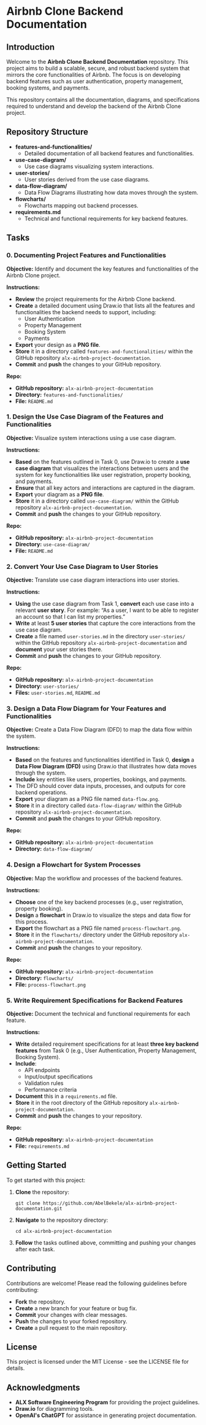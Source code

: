 
# Airbnb Clone Backend Documentation

## Introduction

Welcome to the **Airbnb Clone Backend Documentation** repository. This project aims to build a scalable, secure, and robust backend system that mirrors the core functionalities of Airbnb. The focus is on developing backend features such as user authentication, property management, booking systems, and payments.

This repository contains all the documentation, diagrams, and specifications required to understand and develop the backend of the Airbnb Clone project.

## Repository Structure

-   **features-and-functionalities/**
    -   Detailed documentation of all backend features and functionalities.
-   **use-case-diagram/**
    -   Use case diagrams visualizing system interactions.
-   **user-stories/**
    -   User stories derived from the use case diagrams.
-   **data-flow-diagram/**
    -   Data Flow Diagrams illustrating how data moves through the system.
-   **flowcharts/**
    -   Flowcharts mapping out backend processes.
-   **requirements.md**
    -   Technical and functional requirements for key backend features.

## Tasks

### 0. Documenting Project Features and Functionalities

**Objective:** Identify and document the key features and functionalities of the Airbnb Clone project.

**Instructions:**

-   **Review** the project requirements for the Airbnb Clone backend.
-   **Create** a detailed document using Draw.io that lists all the features and functionalities the backend needs to support, including:
    -   User Authentication
    -   Property Management
    -   Booking System
    -   Payments
-   **Export** your design as a **PNG file**.
-   **Store** it in a directory called `features-and-functionalities/` within the GitHub repository `alx-airbnb-project-documentation`.
-   **Commit** and **push** the changes to your GitHub repository.

**Repo:**

-   **GitHub repository:** `alx-airbnb-project-documentation`
-   **Directory:** `features-and-functionalities/`
-   **File:** `README.md`

### 1. Design the Use Case Diagram of the Features and Functionalities

**Objective:** Visualize system interactions using a use case diagram.

**Instructions:**

-   **Based** on the features outlined in Task 0, use Draw.io to create a **use case diagram** that visualizes the interactions between users and the system for key functionalities like user registration, property booking, and payments.
-   **Ensure** that all key actors and interactions are captured in the diagram.
-   **Export** your diagram as a **PNG file**.
-   **Store** it in a directory called `use-case-diagram/` within the GitHub repository `alx-airbnb-project-documentation`.
-   **Commit** and **push** the changes to your GitHub repository.

**Repo:**

-   **GitHub repository:** `alx-airbnb-project-documentation`
-   **Directory:** `use-case-diagram/`
-   **File:** `README.md`

### 2. Convert Your Use Case Diagram to User Stories

**Objective:** Translate use case diagram interactions into user stories.

**Instructions:**

-   **Using** the use case diagram from Task 1, **convert** each use case into a relevant **user story**. For example: “As a user, I want to be able to register an account so that I can list my properties.”
-   **Write** at least **5 user stories** that capture the core interactions from the use case diagram.
-   **Create** a file named `user-stories.md` in the directory `user-stories/` within the GitHub repository `alx-airbnb-project-documentation` and **document** your user stories there.
-   **Commit** and **push** the changes to your GitHub repository.

**Repo:**

-   **GitHub repository:** `alx-airbnb-project-documentation`
-   **Directory:** `user-stories/`
-   **Files:** `user-stories.md`, `README.md`

### 3. Design a Data Flow Diagram for Your Features and Functionalities

**Objective:** Create a Data Flow Diagram (DFD) to map the data flow within the system.

**Instructions:**

-   **Based** on the features and functionalities identified in Task 0, **design** a **Data Flow Diagram (DFD)** using Draw.io that illustrates how data moves through the system.
-   **Include** key entities like users, properties, bookings, and payments.
-   The DFD should cover data inputs, processes, and outputs for core backend operations.
-   **Export** your diagram as a PNG file named `data-flow.png`.
-   **Store** it in a directory called `data-flow-diagram/` within the GitHub repository `alx-airbnb-project-documentation`.
-   **Commit** and **push** the changes to your GitHub repository.

**Repo:**

-   **GitHub repository:** `alx-airbnb-project-documentation`
-   **Directory:** `data-flow-diagram/`

### 4. Design a Flowchart for System Processes

**Objective:** Map the workflow and processes of the backend features.

**Instructions:**

-   **Choose** one of the key backend processes (e.g., user registration, property booking).
-   **Design** a **flowchart** in Draw.io to visualize the steps and data flow for this process.
-   **Export** the flowchart as a PNG file named `process-flowchart.png`.
-   **Store** it in the `flowcharts/` directory under the GitHub repository `alx-airbnb-project-documentation`.
-   **Commit** and **push** the changes to your repository.

**Repo:**

-   **GitHub repository:** `alx-airbnb-project-documentation`
-   **Directory:** `flowcharts/`
-   **File:** `process-flowchart.png`

### 5. Write Requirement Specifications for Backend Features

**Objective:** Document the technical and functional requirements for each feature.

**Instructions:**

-   **Write** detailed requirement specifications for at least **three key backend features** from Task 0 (e.g., User Authentication, Property Management, Booking System).
-   **Include**:
    -   API endpoints
    -   Input/output specifications
    -   Validation rules
    -   Performance criteria
-   **Document** this in a `requirements.md` file.
-   **Store** it in the root directory of the GitHub repository `alx-airbnb-project-documentation`.
-   **Commit** and **push** the changes to your repository.

**Repo:**

-   **GitHub repository:** `alx-airbnb-project-documentation`
-   **File:** `requirements.md`

## Getting Started

To get started with this project:

1.  **Clone** the repository:

    `git clone https://github.com/AbelBekele/alx-airbnb-project-documentation.git` 
    
2.  **Navigate** to the repository directory:
    
    `cd alx-airbnb-project-documentation` 
    
3.  **Follow** the tasks outlined above, committing and pushing your changes after each task.
    

## Contributing

Contributions are welcome! Please read the following guidelines before contributing:

-   **Fork** the repository.
-   **Create** a new branch for your feature or bug fix.
-   **Commit** your changes with clear messages.
-   **Push** the changes to your forked repository.
-   **Create** a pull request to the main repository.

## License

This project is licensed under the MIT License - see the LICENSE file for details.

## Acknowledgments

-   **ALX Software Engineering Program** for providing the project guidelines.
-   **Draw.io** for diagramming tools.
-   **OpenAI's ChatGPT** for assistance in generating project documentation.